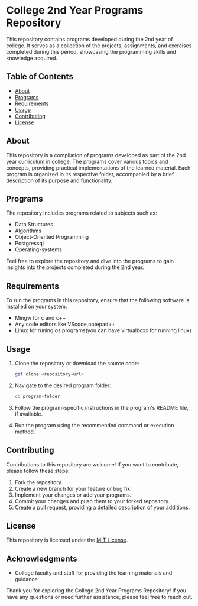 # College 2nd Year Programs Repository

This repository contains programs developed during the 2nd year of college. It serves as a collection of the projects, assignments, and exercises completed during this period, showcasing the programming skills and knowledge acquired.

## Table of Contents

- [About](#about)
- [Programs](#programs)
- [Requirements](#requirements)
- [Usage](#usage)
- [Contributing](#contributing)
- [License](#license)

## About

This repository is a compilation of programs developed as part of the 2nd year curriculum in college. The programs cover various topics and concepts, providing practical implementations of the learned material. Each program is organized in its respective folder, accompanied by a brief description of its purpose and functionality.

## Programs

The repository includes programs related to subjects such as:

- Data Structures
- Algorithms
- Object-Oriented Programming
- Postgressql
- Operating-systems



Feel free to explore the repository and dive into the programs to gain insights into the projects completed during the 2nd year.

## Requirements

To run the programs in this repository, ensure that the following software is installed on your system:

- Mingw for c and c++
- Any code editors like VScode,notepad++
- Linux for runing os programs(you can have virtualboxx for running linux)



## Usage

1. Clone the repository or download the source code:

   ```bash
   git clone <repository-url>
   ```

2. Navigate to the desired program folder:

   ```bash
   cd program-folder
   ```

3. Follow the program-specific instructions in the program's README file, if available.

4. Run the program using the recommended command or execution method.

## Contributing

Contributions to this repository are welcome! If you want to contribute, please follow these steps:

1. Fork the repository.
2. Create a new branch for your feature or bug fix.
3. Implement your changes or add your programs.
4. Commit your changes and push them to your forked repository.
5. Create a pull request, providing a detailed description of your additions.

## License

This repository is licensed under the [MIT License](LICENSE).

## Acknowledgments

- College faculty and staff for providing the learning materials and guidance.

Thank you for exploring the College 2nd Year Programs Repository! If you have any questions or need further assistance, please feel free to reach out.
